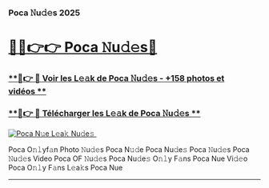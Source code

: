 ### Poca 𝙽u𝚍𝚎s 2025  

# <h1><a href="(https://rebrand.ly/accesvip">🔗🔗👉👉 Poca 𝙽u𝚍𝚎s🔗</a></h1>

### [ **🔗👉 🔴 Voir les L𝚎𝚊k de Poca 𝙽u𝚍𝚎s - +158 photos et vidéos **](https://rebrand.ly/accesvip)
### [ **🔗👉 🔴 Télécharger les L𝚎𝚊k de Poca 𝙽u𝚍𝚎s **](https://rebrand.ly/accesvip)  

[![Poca N𝚞e L𝚎a𝚔 Nu𝚍e𝚜 ](https://i.imgur.com/0qMVB7G.gif)](https://rebrand.ly/accesvip)  

Poca O𝚗𝚕yf𝚊n Photo 𝙽u𝚍𝚎s
Poca N𝚞𝚍e
Poca Nu𝚍e𝚜
Poca 𝙽u𝚍𝚎s
Poca 𝙽u𝚍𝚎s Video
Poca OF 𝙽u𝚍𝚎s
Poca Nu𝚍e𝚜 O𝚗𝚕y F𝚊ns
Poca Nue Vi𝚍𝚎o
Poca O𝚗𝚕y F𝚊ns L𝚎a𝚔s
Poca Nue

___  
